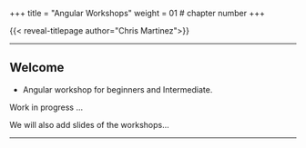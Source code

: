 +++
title = "Angular Workshops"
weight = 01 # chapter number
+++

{{< reveal-titlepage author="Chris Martinez">}}
  
---

## Welcome

- Angular workshop for beginners and Intermediate.


Work in progress ...



We will also add slides of the workshops...



---

